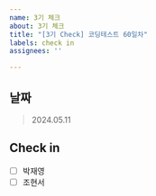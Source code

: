 ```yaml
---
name: 3기 체크
about: 3기 체크
title: "[3기 Check] 코딩테스트 60일차"
labels: check in
assignees: ''

---
```


## 날짜
 > 2024.05.11

## Check in
 - [ ] 박재영
 - [ ] 조현서
